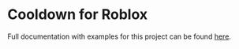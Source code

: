 # Cooldown for Roblox

Full documentation with examples for this project can be found [here](https://crystalflxme.github.io/docs/cooldown/).
